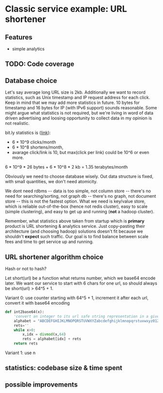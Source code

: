 Classic service example: URL shortener
===

## Features

- simple analytics

## TODO: Code coverage

## Database choice

Let's say average long URL size is 2kb. Additionally we want to record
statistics, such as Unix timestamp and IP request address for each click. Keep
in mind that we may add more statistics in future. 10 bytes for timestamp and 16
bytes for IP (with IPv6 support) sounds reasonable. Some might argue what
statistics is not required, but we're living in word of data driven advertising
and loosing opportunity to collect data in my opinion is not realistic.

bit.ly statistics is ([link]( http://highscalability.com/blog/2014/7/14/bitly-lessons-learned-building-a-distributed-system-that-han.html )): 
  - 6 * 10^9 clicks/month
  - 6 * 10^8 shortens/month,
  - avarage click/link is 10, but max(click per link) could be 10^6 or even more.
 
 6 * 10^9 * 26 bytes + 6 * 10^8 * 2 kb = 1.35 terabytes/month
 
 Obviously we need to choose database wisely. Out data structure is fixed,
 with small quantities, we don't need atomicity.
 
 We dont need rdbms -- data is too simple, not column store -- there's no need
 for searching/sorting, not graph db -- there's no graph, not document store -- 
 this is not the fastest option. What we need is key/value store, which is
 reliable out-of-the-box (hence not redis cluster), easy to scale (simple
 clustering), and easy to get up and running (**not** a hadoop cluster).

 Remember, what statistics above taken from startup which is **primary** product
 is URL shortening & analytics service. Just copy-pasting their architecture
 (and choosing hadoop) solutions doesn't fit because we shouldn't **expect**
 such traffic. Our goal is to find balance between scale fees and time to get
 service up and running.
 
## URL shortener algorithm choice

Hash or not to hash?

Let short(url) 
be a function what returns number, which we base64 encode later.
We want our service to start with 6 chars for one url, so should always be
short(url) > 64^5 + 1.

Variant 0: use counter starting with 64^5 + 1, increment it after each url, 
convert it with base64 encoding

``` python
def int2base64(x):
    'convert an integer to its url safe string representation in a given base'
    alphabet = "ABCDEFGHIJKLMNOPQRSTUVWXYZabcdefghijklmnopqrstuvwxyz0123456789-_"
    rets=''
    while x>0:
        x,idx = divmod(x,64)
        rets = alphabet[idx] + rets
    return rets
```

Variant 1: use  n


## statistics: codebase size & time spent

## possible improvements

